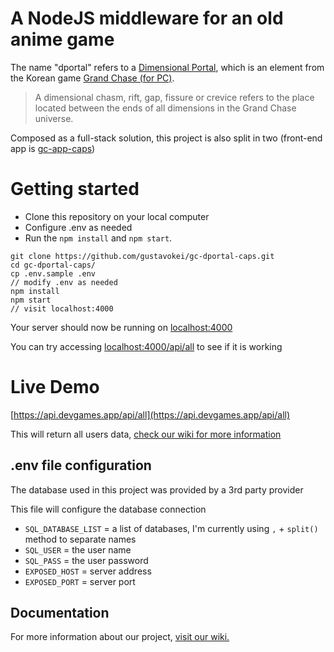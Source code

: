 # A NodeJS middleware for an old anime game

The name "dportal" refers to a [Dimensional Portal](https://grandchase.fandom.com/wiki/Dimensional_Chasm), which is an element from the Korean game [Grand Chase (for PC)](https://grandchase.fandom.com/wiki/Grand_Chase_Wiki).

> A dimensional chasm, rift, gap, fissure or crevice refers to the place located between the ends of all dimensions in the Grand Chase universe.

Composed as a full-stack solution, this project is also split in two (front-end app is [gc-app-caps](https://github.com/gustavokei/gc-app-caps))

# Getting started

- Clone this repository on your local computer
- Configure .env as needed
- Run the `npm install` and `npm start`.

```
git clone https://github.com/gustavokei/gc-dportal-caps.git
cd gc-dportal-caps/
cp .env.sample .env
// modify .env as needed
npm install
npm start
// visit localhost:4000
```

Your server should now be running on [localhost:4000](http://localhost:4000/)

You can try accessing [localhost:4000/api/all](http://localhost:4000/api/all) to see if it is working

# Live Demo

[https://api.devgames.app/api/all](https://api.devgames.app/api/all)

This will return all users data, [check our wiki for more information](https://github.com/gustavokei/gc-dportal-caps/wiki)

## .env file configuration

The database used in this project was provided by a 3rd party provider

This file will configure the database connection

- `SQL_DATABASE_LIST` = a list of databases, I'm currently using `,` + `split()` method to separate names
- `SQL_USER` = the user name
- `SQL_PASS` = the user password
- `EXPOSED_HOST` = server address
- `EXPOSED_PORT` = server port

## Documentation

For more information about our project, [visit our wiki.](https://github.com/gustavokei/gc-dportal-caps/wiki)
